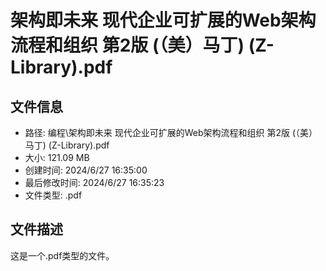 ﻿# 架构即未来 现代企业可扩展的Web架构流程和组织 第2版 (（美）马丁) (Z-Library).pdf

## 文件信息
- 路径: 编程\架构即未来 现代企业可扩展的Web架构流程和组织 第2版 (（美）马丁) (Z-Library).pdf
- 大小: 121.09 MB
- 创建时间: 2024/6/27 16:35:00
- 最后修改时间: 2024/6/27 16:35:23
- 文件类型: .pdf

## 文件描述
这是一个.pdf类型的文件。

